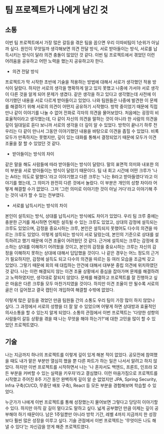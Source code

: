 # 팀 프로젝트가 나에게 남긴 것

## 소통
 이번 팀 프로젝트에서 가장 많은 갈등을 겪은 팀을 꼽으면 우리 이따비팀이 1순위가 아닐까 싶다. 
원인이 무엇일까 생각해보면 의견 전달 방식, 서로 받아들이는 방식, 서로를 납득시키는 방식이 달라 의견 충돌이 많았던 것 같다.
이번 팀 프로젝트에서 겪었던 이런 어려움을 공유하고 어떤 노력을 했는지 공유하고자 한다.

- 의견 전달 방식

 프로젝트가 막 시작한 초반에 기술을 적용하는 방법에 대해서 서로가 생각했던 적용 방식이 달랐다. 
하지만 서로의 생각을 명확하게 알고 있지 못했고 나중에 가서야 서로 생각이 다른 것을 알게 되어 문제가 생겼다.
같은 생각을 하고 있다고 생각했는데 사전에 이야기했던 내용을 서로 다르게 받아들이고 있었다.
나와 팀원들은 나중에 발견한 이 문제를 해결하기 위해 서로의 의견이 어떤지 공유하기 시작했다.
방학 중이었기 때문에 직접 만나 같이 이야기를 나눌 수 없어 전화로 각자의 의견을 물어보았다.
처음에는 굉장히 비효율적이라고 생각했는데, 다 같이 자신의 의견을 말하는 것이 아니라 한 사람의 의견을 깊이 일대일로 듣다 보니까 서로의 생각을 더 깊이 알 수 있었다.
방학이 끝나기 하루 전 우리는 다 같이 만나서 그동안 이야기했던 내용을 바탕으로 이견을 좁힐 수 있었다.
비록 모두가 만족하지는 못했지만, 깊이 있는 대화를 통해서 결정되었기 때문에 모두가 이견 조율을 잘 할 수 있었던 것 같다.

- 받아들이는 방식의 차이

 같은 말을 해도 사람들에 따라 받아들이는 방식이 달랐다. 말의 표면적 의미와 내포한 의미 부분을 서로 받아들이는 방식이 달랐기 때문이다.
팀 내 회고 시간에 어떤 크루가 '나는 A라는 의도로 말했다.'라고 이야기했고 다른 크루는 '나는 B라고 받아들였다'라고 이야기를 했는데, 그 의미가 완전히 다른 것에서 놀랐다.
이 부분은 개인의 성향 차이라 어떻게 해결할 수가 없었다. 그저 '그런 의미로 이야기한 것이 아닐 거다'라고 이야기해 주는 것이 내가 할 수 있는 전부였다.

- 서로를 납득시키는 방식의 차이

 본인이 설득되는 방식, 상대를 납득시키는 방식에도 차이가 있었다. 
우리 팀 크루 중에는 충분한 근거를 제시하면 언제든 설득될 수 있는 크루도 있었고, 상대의 감정에 설득되는 크루도 있었으며, 감정을 중요시하는 크루, 본인은 설득되지 못했어도 다수의 의견을 따르는 크루도 있었다.
이렇게 설득되는 방식이 서로 달랐는데, 본인의 기준으로 상대를 설득하려고 했기 때문에 이견 조율이 어려웠던 것 같다.
근거에 설득되는 크루는 감정에 호소하는 상대를 이해하기 어려웠을 것이고, 본인의 감정을 중요시하는 크루는 자신의 감정을 이해하지 못하는 상대에 대해서 답답했을 것이다.
나 같은 경우는 어느 정도의 근거가 필요하지만, 감정에 설득도 되고 다수의 의견을 따르는 등 여러 모습을 조금씩 갖고 있었다.
그렇기 때문에 회의 때 대립하는 안건에 대해서 대부분 중립 의견에 위치하였던 것 같다.
나는 이런 해결되지 않는 이견 조율 상황에서 중심을 잡아가며 문제를 해결하려고 노력하였지만, 생각대로 잘되지 않았다.
문제를 해결하고 프로젝트를 잘 진행하고 싶은 마음은 다른 크루들 모두 마찬가지였을 것이다. 
하지만 이견 조율이 안 될수록 서로의 골은 더 깊어졌고 결국 캡틴이 개입하여 해결할 수밖에 없었다.

이렇게 많은 갈등을 겪었던 만큼 팀원들 간의 소통도 우리 팀이 가장 많이 하지 않았나 싶다. 
그 과정에서 서로의 성향을 더 잘 알 수 있었으며 어떻게 하면 상대방과 효율적인 의사소통을 할 수 있는지 알게 되었다.
소통의 관점에서 이번 프로젝트는 '다양한 성향의 사람들이 갈등 상황을 겪을 때 나는 무엇을 해야 하는가?'에 대한 고민을 많이 할 수 있었던 프로젝트였다.

## 기술
 나는 지금까지 하나의 프로젝트를 이렇게 깊이 있게 해본 적이 없었다. 공모전에 참여했을 때도 내가 맡은 부분만 열심히 했을 뿐 다른 파트가 하는 일은 나서서 알려고 하지 않았다.
하지만 이번 프로젝트를 시작하면서 나는 '나 혼자서도 백엔드, 프론트, 인프라 모든 부분을 커버할 수 있는 실력을 키우자'라고 결심했다.
이런 마음가짐으로 프로젝트를 시작했고 주어진 8주 기간 동안 완벽하게 깊이 알 순 없었지만 JPA, Spring Security, Infra 구축(CI/CD, 무중단 배포 구축), React 등 모든 부분을 경험해보며 학습할 수 있었다.

누군가가 나에게 이번 프로젝트를 통해 성장했는지 물어보면 그렇다고 당당히 이야기할 수 있다. 하지만 아직 갈 길이 멀다고도 말하고 싶다. 넓게 공부했던 만큼 이제는 깊이 공부해야 하기 때문이다. 
남은 1주일뿐만 아니라 방학 기간, 레벨 4까지 지금까지 한 성장보다 훨씬 많은 성장을 이루고 싶다.
기술 관점에서 이번 프로젝트는 '무엇이든 나도 해낼 수 있다'는 자신감을 얻게 해준 프로젝트였다.
